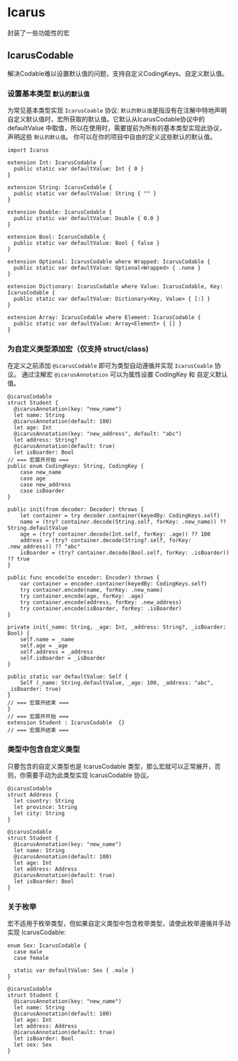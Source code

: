 # Icarus
封装了一些功能性的宏
## IcarusCodable
解决Codable难以设置默认值的问题，支持自定义CodingKeys、自定义默认值。

### 设置基本类型 `默认的默认值`
为常见基本类型实现 `IcarusCoable` 协议:
`默认的默认值`是指没有在注解中特地声明自定义默认值时，宏所获取的默认值。它默认从IcarusCodable协议中的 defaultValue 中取值，所以在使用时，需要提前为所有的基本类型实现此协议，声明这些 `默认的默认值`。
你可以在你的项目中自由的定义这些默认的默认值。
```
import Icarus

extension Int: IcarusCodable {
  public static var defaultValue: Int { 0 }
}

extension String: IcarusCodable {
  public static var defaultValue: String { "" }
}

extension Double: IcarusCodable {
  public static var defaultValue: Double { 0.0 }
}

extension Bool: IcarusCodable {
  public static var defaultValue: Bool { false }
}

extension Optional: IcarusCodable where Wrapped: IcarusCodable {
  public static var defaultValue: Optional<Wrapped> { .none }
}

extension Dictionary: IcarusCodable where Value: IcarusCodable, Key: IcarusCodable {
  public static var defaultValue: Dictionary<Key, Value> { [:] }
}

extension Array: IcarusCodable where Element: IcarusCodable {
  public static var defaultValue: Array<Element> { [] }
}

```

### 为自定义类型添加宏（仅支持 struct/class)
在定义之前添加 `@icarusCodable` 即可为类型自动遵循并实现 `IcarusCoable` 协议。
通过注解宏 `@icarusAnnotation` 可以为属性设置 CodingKey 和 自定义默认值。
```
@icarusCodable
struct Student {
  @icarusAnnotation(key: "new_name")
  let name: String
  @icarusAnnotation(default: 100)
  let age: Int
  @icarusAnnotation(key: "new_address", default: "abc")
  let address: String?
  @icarusAnnotation(default: true)
  let isBoarder: Bool
// === 宏展开开始 ===
public enum CodingKeys: String, CodingKey {
    case new_name
    case age
    case new_address
    case isBoarder
}

public init(from decoder: Decoder) throws {
    let container = try decoder.container(keyedBy: CodingKeys.self)
    name = (try? container.decode(String.self, forKey: .new_name)) ?? String.defaultValue
    age = (try? container.decode(Int.self, forKey: .age)) ?? 100
    address = (try? container.decode(String?.self, forKey: .new_address)) ?? "abc"
    isBoarder = (try? container.decode(Bool.self, forKey: .isBoarder)) ?? true
}

public func encode(to encoder: Encoder) throws {
    var container = encoder.container(keyedBy: CodingKeys.self)
    try container.encode(name, forKey: .new_name)
    try container.encode(age, forKey: .age)
    try container.encode(address, forKey: .new_address)
    try container.encode(isBoarder, forKey: .isBoarder)
}

private init(_name: String, _age: Int, _address: String?, _isBoarder: Bool) {
    self.name = _name
    self.age = _age
    self.address = _address
    self.isBoarder = _isBoarder
}

public static var defaultValue: Self {
    Self (_name: String.defaultValue, _age: 100, _address: "abc", _isBoarder: true)
}
// === 宏展开结束 ===
}
// === 宏展开开始 ===
extension Student : IcarusCodable  {}
// === 宏展开结束 ===
```
### 类型中包含自定义类型
只要包含的自定义类型也是 IcarusCodable 类型，那么宏就可以正常展开，否则，你需要手动为此类型实现 IcarusCodable 协议。
```
@icarusCodable
struct Address {
  let country: String
  let province: String
  let city: String
}

@icarusCodable
struct Student {
  @icarusAnnotation(key: "new_name")
  let name: String
  @icarusAnnotation(default: 100)
  let age: Int
  let address: Address
  @icarusAnnotation(default: true)
  let isBoarder: Bool
}
```

### 关于枚举
宏不适用于枚举类型，但如果自定义类型中包含枚举类型，请使此枚举遵循并手动实现 IcarusCodable:
```
enum Sex: IcarusCodable {
  case male
  case female
  
  static var defaultValue: Sex { .male }
}

@icarusCodable
struct Student {
  @icarusAnnotation(key: "new_name")
  let name: String
  @icarusAnnotation(default: 100)
  let age: Int
  let address: Address
  @icarusAnnotation(default: true)
  let isBoarder: Bool
  let sex: Sex
}
```
